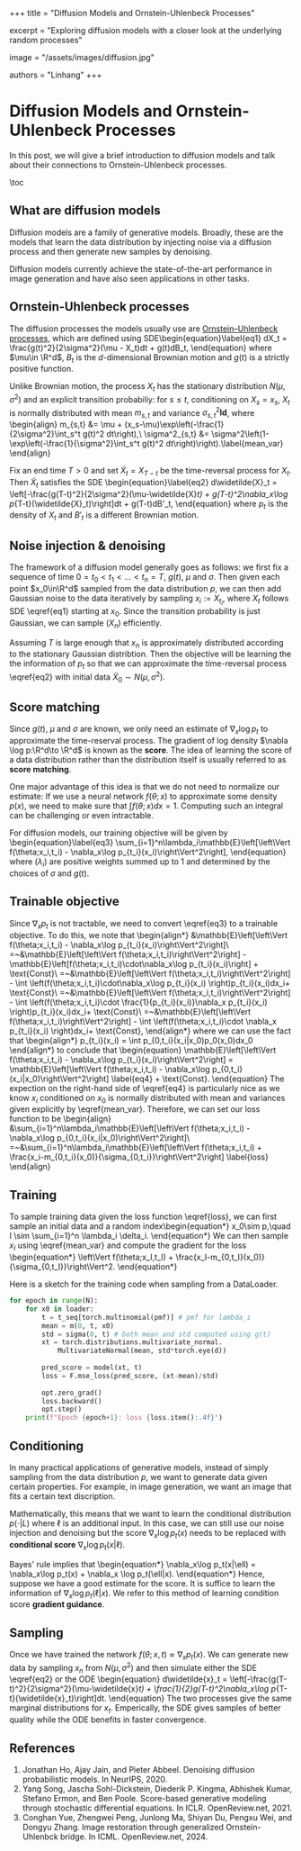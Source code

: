 +++
title = "Diffusion Models and Ornstein-Uhlenbeck Processes"

excerpt = "Exploring diffusion models with a closer look at the underlying random processes"

image = "/assets/images/diffusion.jpg"

authors = "Linhang"
+++

# Diffusion Models and Ornstein-Uhlenbeck Processes

In this post, we will give a brief introduction to diffusion models and talk about their connections to Ornstein-Uhlenbeck processes.


\toc


## What are diffusion models
Diffusion models are a family of generative models. Broadly, these are the models that learn the data distribution by injecting noise via a diffusion process and then generate new samples by denoising. 

Diffusion models currently achieve the state-of-the-art performance in image generation and have also seen applications in other tasks.


## Ornstein-Uhlenbeck processes
The diffusion processes the models usually use are [Ornstein–Uhlenbeck processes](https://en.wikipedia.org/wiki/Ornstein%E2%80%93Uhlenbeck_process), which are defined using SDE\begin{equation}\label{eq1}
    dX_t = \frac{g(t)^2}{2\sigma^2}(\mu - X_t)dt + g(t)dB_t,
\end{equation} where $\mu\in \R^d$, $B_t$ is the $d$-dimensional Brownian motion and $g(t)$ is a strictly positive function. 

Unlike Brownian motion, the process $X_t$ has the stationary distribution $N(\mu,\sigma^2)$ and an explicit transition probabiliy: for $s\leq t$, conditioning on $X_s = x_s$, $X_t$ is normally distributed with mean $m_{s,t}$ and variance $\sigma^2_{s,t}\mathbf{Id}$, where \begin{align}
    m_{s,t} &= \mu + (x_s-\mu)\exp\left(-\frac{1}{2\sigma^2}\int_s^t g(t)^2 dt\right),\\
    \sigma^2_{s,t} &= \sigma^2\left(1-\exp\left(-\frac{1}{\sigma^2}\int_s^t g(t)^2 dt\right)\right).\label{mean_var}
\end{align}

Fix an end time $T>0$ and set $\widetilde X_t = X_{T-t}$ be the time-reversal process for $X_t$. Then $\widetilde X_t$ satisfies the SDE \begin{equation}\label{eq2}
    d\widetilde{X}_t = \left[-\frac{g(T-t)^2}{2\sigma^2}(\mu-\widetilde{X}_t) + g(T-t)^2\nabla_x\log p_{T-t}(\widetilde{X}_t)\right]dt + g(T-t)dB'_t,
\end{equation} where $p_t$ is the density of $X_t$ and $B'_t$ is a different Brownian motion.


## Noise injection & denoising
The framework of a diffusion model generally goes as follows: we first fix a sequence of time $0=t_0< t_1 <\dots< t_n = T$, $g(t)$, $\mu$ and $\sigma$. Then given each  point $x_0\in\R^d$ sampled from the data distribution $p$, we can then add Gaussian noise to the data iteratively by sampling $x_i := X_{t_i}$, where $X_t$ follows SDE \eqref{eq1} starting at $x_0$. Since the transition probability is just Gaussian, we can sample $(X_n)$ efficiently. 

Assuming $T$ is large enough that $x_n$ is approximately distributed according to the stationary Gaussian distribtion. Then the objective will be learning the the information of $p_t$ so that we can approximate the time-reversal process \eqref{eq2} with initial data $\widetilde{X}_0 \sim N(\mu,\sigma^2)$.


## Score matching

Since $g(t)$, $\mu$ and $\sigma$ are known, we only need an estimate of $\nabla_x\log p_t$ to approximate the time-reserval process. The gradient of log density $\nabla \log p:\R^d\to \R^d$ is known as the **score**. The idea of learning the score of a data distribution rather than the distribution itself is usually referred to as **score matching**. 

One major advantage of this idea is that we do not need to normalize our estimate: If we use a neural network $f(\theta;x)$ to approximate some density $p(x)$, we need to make sure that $\int f(\theta;x)dx=1$. Computing such an integral can be challenging or even intractable. 

For diffusion models, our training objective will be given by \begin{equation}\label{eq3}
    \sum_{i=1}^n\lambda_i\mathbb{E}\left[\left\Vert f(\theta;x_i,t_i) - \nabla_x\log p_{t_i}(x_i)\right\Vert^2\right],
\end{equation} where $(\lambda_i)$ are positive weights summed up to $1$ and determined by the choices of $\sigma$ and $g(t)$.


## Trainable objective

Since $\nabla_xp_t$ is not tractable, we need to convert \eqref{eq3} to a trainable objective. To do this, we note that \begin{align*}
    &\mathbb{E}\left[\left\Vert f(\theta;x_i,t_i) - \nabla_x\log p_{t_i}(x_i)\right\Vert^2\right]\\
    =~&\mathbb{E}\left[\left\Vert f(\theta;x_i,t_i)\right\Vert^2\right] - \mathbb{E}\left[f(\theta;x_i,t_i)\cdot\nabla_x\log p_{t_i}(x_i)\right] + \text{Const}\\
    =~&\mathbb{E}\left[\left\Vert f(\theta;x_i,t_i)\right\Vert^2\right] - \int \left(f(\theta;x_i,t_i)\cdot\nabla_x\log p_{t_i}(x_i) \right)p_{t_i}(x_i)dx_i+ \text{Const}\\
    =~&\mathbb{E}\left[\left\Vert f(\theta;x_i,t_i)\right\Vert^2\right] - \int \left(f(\theta;x_i,t_i)\cdot \frac{1}{p_{t_i}(x_i)}\nabla_x p_{t_i}(x_i) \right)p_{t_i}(x_i)dx_i+ \text{Const}\\
    =~&\mathbb{E}\left[\left\Vert f(\theta;x_i,t_i)\right\Vert^2\right] - \int \left(f(\theta;x_i,t_i)\cdot \nabla_x p_{t_i}(x_i) \right)dx_i+ \text{Const},
\end{align*} where we can use the fact that \begin{align*}
    p_{t_i}(x_i) = \int p_{0,t_i}(x_i|x_0)p_0(x_0)dx_0
\end{align*} to conclude that \begin{equation}
    \mathbb{E}\left[\left\Vert f(\theta;x_i,t_i) - \nabla_x\log p_{t_i}(x_i)\right\Vert^2\right] = \mathbb{E}\left[\left\Vert f(\theta;x_i,t_i) - \nabla_x\log p_{0,t_i}(x_i|x_0)\right\Vert^2\right] \label{eq4} + \text{Const}.
\end{equation} The expection on the right-hand side of \eqref{eq4} is particularly nice as we know $x_i$ conditioned on $x_0$ is normally distributed with mean and variances given explicitly by \eqref{mean_var}. Therefore, we can set our loss function to be \begin{align}
    &\sum_{i=1}^n\lambda_i\mathbb{E}\left[\left\Vert f(\theta;x_i,t_i) - \nabla_x\log p_{0,t_i}(x_i|x_0)\right\Vert^2\right]\\
    =~&\sum_{i=1}^n\lambda_i\mathbb{E}\left[\left\Vert f(\theta;x_i,t_i) + \frac{x_i-m_{0,t_i}(x_0)}{\sigma_{0,t_i}}\right\Vert^2\right] \label{loss}
\end{align}

## Training
To sample training data given the loss function \eqref{loss}, we can first sample an initial data and a random index\begin{equation*}
    x_0\sim p,\quad I \sim \sum_{i=1}^n \lambda_i \delta_i.
\end{equation*} We can then sample $x_I$ using \eqref{mean_var} and compute the gradient for the loss \begin{equation*}
    \left\Vert f(\theta;x_I,t_I) + \frac{x_I-m_{0,t_I}(x_0)}{\sigma_{0,t_I}}\right\Vert^2.
\end{equation*}

Here is a sketch for the training code when sampling from a DataLoader.

```python
for epoch in range(N):
    for x0 in loader:
        t = t_seq[torch.multinomial(pmf)] # pmf for lambda_i
        mean = m(0, t, x0) 
        std = sigma(0, t) # both mean and std computed using g(t)
        xt = torch.distributions.multivariate_normal.
            MultivariateNormal(mean, std*torch.eye(d))
        
        pred_score = model(xt, t)
        loss = F.mse_loss(pred_score, (xt-mean)/std)
        
        opt.zero_grad()
        loss.backward()
        opt.step()
    print(f"Epoch {epoch+1}: loss {loss.item():.4f}")
```

## Conditioning
In many practical applications of generative models, instead of simply sampling from the data distribution $p$, we want to generate data given certain properties. For example, in image generation, we want an image that fits a certain text discription. 

Mathematically, this means that we want to learn the conditional distribution $p(\cdot|L)$ where $\ell$ is an additional input. In this case, we can still use our noise injection and denoising but the score $\nabla_x \log p_t(x)$ needs to be replaced with **conditional score** $\nabla_x \log p_t(x|\ell)$. 

Bayes' rule implies that \begin{equation*}
    \nabla_x\log p_t(x|\ell) = \nabla_x\log p_t(x) + \nabla_x \log p_t(\ell|x).
\end{equation*} Hence, suppose we have a good estimate for the score. It is suffice to learn the information of $\nabla_x \log p_t(\ell|x)$. We refer to this method of learning condition score **gradient guidance**.

## Sampling
Once we have trained the network $f(\theta;x,t)\approx \nabla_xp_t(x)$. We can generate new data by sampling $x_n$ from $N(\mu,\sigma^2)$ and then simulate either the SDE \eqref{eq2} or the ODE \begin{equation}
    d\widetilde{x}_t = \left[-\frac{g(T-t)^2}{2\sigma^2}(\mu-\widetilde{x}_t) + \frac{1}{2}g(T-t)^2\nabla_x\log p_{T-t}(\widetilde{x}_t)\right]dt.
\end{equation} The two processes give the same marginal distributions for $x_t$. Emperically, the SDE gives samples of better quality while the ODE benefits in faster convergence.


## References
1. Jonathan Ho, Ajay Jain, and Pieter Abbeel. Denoising diffusion probabilistic models. In NeurIPS, 2020.
2. Yang Song, Jascha Sohl-Dickstein, Diederik P. Kingma, Abhishek Kumar, Stefano Ermon, and Ben Poole. Score-based generative modeling through stochastic differential equations. In ICLR. OpenReview.net, 2021.
3. Conghan Yue, Zhengwei Peng, Junlong Ma, Shiyan Du, Pengxu Wei, and Dongyu Zhang. Image restoration through generalized Ornstein-Uhlenbck bridge. In ICML. OpenReview.net, 2024.
